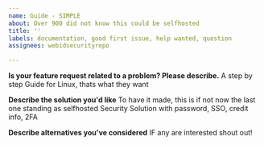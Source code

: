 ```yaml
---
name: Guide - SIMPLE
about: Over 900 did not know this could be selfhosted
title: ''
labels: documentation, good first issue, help wanted, question
assignees: webidsecurityrepo

---
```


**Is your feature request related to a problem? Please describe.**
A step by step Guide for Linux, thats what they want

**Describe the solution you'd like**
To have it made, this is if not now the last one standing as selfhosted Security Solution with password, SSO, credit info, 2FA

**Describe alternatives you've considered**
IF any are interested shout out!
